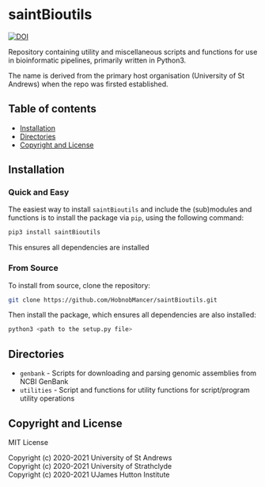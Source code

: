 # saintBioutils

[![DOI](https://zenodo.org/badge/423782407.svg)](https://zenodo.org/badge/latestdoi/423782407)

Repository containing utility and miscellaneous scripts and functions for use in bioinformatic pipelines, primarily written in Python3.

The name is derived from the primary host organisation (University of St Andrews) when the repo was firsted established.

## Table of contents
<!-- TOC -->
- [Installation](#installation)
- [Directories](#directories)
- [Copyright and License](#copyright-and-license)
<!-- /TOC -->

## Installation

### Quick and Easy

The easiest way to install `saintBioutils` and include the (sub)modules and functions is to install the package via `pip`, using the following command:  
```bash
pip3 install saintBioutils
```
This ensures all dependencies are installed

### From Source

To install from source, clone the repository:
```bash
git clone https://github.com/HobnobMancer/saintBioutils.git
```
Then install the package, which ensures all dependencies are also installed:  
```bash
python3 <path to the setup.py file>
```

## Directories

- `genbank` - Scripts for downloading and parsing genomic assemblies from NCBI GenBank
- `utilities` - Script and functions for utility functions for script/program utility operations

## Copyright and License

MIT License

Copyright (c) 2020-2021 University of St Andrews  
Copyright (c) 2020-2021 University of Strathclyde  
Copyright (c) 2020-2021 UJames Hutton Institute  
